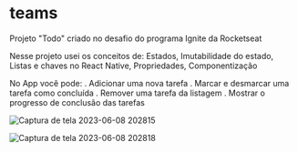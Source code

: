 # teams

Projeto "Todo" criado no desafio do programa Ignite da Rocketseat

Nesse projeto usei os conceitos de: Estados, Imutabilidade do estado, Listas e chaves no React Native, Propriedades, Componentização

No App você pode:
. Adicionar uma nova tarefa
. Marcar e desmarcar uma tarefa como concluída
. Remover uma tarefa da listagem
. Mostrar o progresso de conclusão das tarefas

![Captura de tela 2023-06-08 202815](https://github.com/RyanHenriqueBelfort/teams/assets/70604408/8b6ec71f-69a2-4efa-885a-c121f007be39)


![Captura de tela 2023-06-08 202818](https://github.com/RyanHenriqueBelfort/teams/assets/70604408/2ff0590d-53e1-4509-a8d5-c2ba5ed61e8f)
